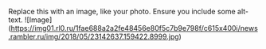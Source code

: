 Replace this with an image, like your photo. Ensure you include some alt-text.
![Image] (https://img01.rl0.ru/1fae688a2a2fe48456e80f5c7b9e798f/c615x400i/news.rambler.ru/img/2018/05/23142637.159422.8999.jpg)
